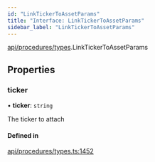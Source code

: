 ```yaml
---
id: "LinkTickerToAssetParams"
title: "Interface: LinkTickerToAssetParams"
sidebar_label: "LinkTickerToAssetParams"
---
```


[api/procedures/types](../../../../../modules/API/Procedures/Types/Types.md).LinkTickerToAssetParams

## Properties

### ticker

• **ticker**: `string`

The ticker to attach

#### Defined in

[api/procedures/types.ts:1452](https://github.com/PolymeshAssociation/polymesh-sdk/blob/5b946f904/src/api/procedures/types.ts#L1452)
